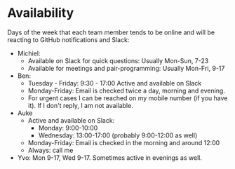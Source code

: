 # Availability

Days of the week that each team member tends to be online and will be reacting to GitHub notifications and Slack:

* Michiel:
  - Available on Slack for quick questions: Usually Mon-Sun, 7-23
  - Available for meetings and pair-programming: Usually Mon-Fri, 9-17
* Ben:
  - Tuesday - Friday: 9:30 - 17:00 Active and available on Slack
  - Monday-Friday: Email is checked twice a day, morning and evening.
  - For urgent cases I can be reached on my mobile number (if you have it).
    If I don't reply, I am not available.
* Auke
  - Active and available on Slack:
    - Monday: 9:00-10:00
    - Wednesday: 13:00-17:00 (probably 9:00-12:00 as well)
  - Monday-Friday: Email is checked in the morning and around 12:00
  - Always: call me
* Yvo: Mon 9-17, Wed 9-17. Sometimes active in evenings as well.
